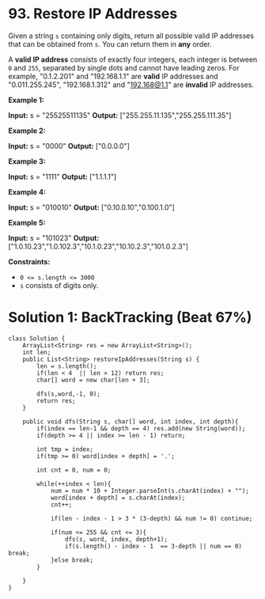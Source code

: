 # 93. Restore IP Addresses
Given a string  `s`  containing only digits, return all possible valid IP addresses that can be obtained from  `s`. You can return them in  **any**  order.

A  **valid IP address**  consists of exactly four integers, each integer is between  `0`  and  `255`, separated by single dots and cannot have leading zeros. For example, "0.1.2.201" and "192.168.1.1" are  **valid**  IP addresses and "0.011.255.245", "192.168.1.312" and "192.168@1.1" are  **invalid**  IP addresses.

**Example 1:**

**Input:** s = "25525511135"
**Output:** ["255.255.11.135","255.255.111.35"]

**Example 2:**

**Input:** s = "0000"
**Output:** ["0.0.0.0"]

**Example 3:**

**Input:** s = "1111"
**Output:** ["1.1.1.1"]

**Example 4:**

**Input:** s = "010010"
**Output:** ["0.10.0.10","0.100.1.0"]

**Example 5:**

**Input:** s = "101023"
**Output:** ["1.0.10.23","1.0.102.3","10.1.0.23","10.10.2.3","101.0.2.3"]

**Constraints:**

-   `0 <= s.length <= 3000`
-   `s`  consists of digits only.

# Solution 1: BackTracking (Beat 67%)
```
class Solution {
    ArrayList<String> res = new ArrayList<String>();
    int len;
    public List<String> restoreIpAddresses(String s) {
        len = s.length();
        if(len < 4  || len > 12) return res;
        char[] word = new char[len + 3];
        
        dfs(s,word,-1, 0);
        return res;
    }
    
    public void dfs(String s, char[] word, int index, int depth){
        if(index == len-1 && depth == 4) res.add(new String(word));
        if(depth >= 4 || index >= len - 1) return;
        
        int tmp = index;
        if(tmp >= 0) word[index + depth] = '.';
        
        int cnt = 0, num = 0;
        
        while(++index < len){
            num = num * 10 + Integer.parseInt(s.charAt(index) + "");
            word[index + depth] = s.charAt(index);
            cnt++;
            
            if(len - index - 1 > 3 * (3-depth) && num != 0) continue;
            
            if(num <= 255 && cnt <= 3){ 
                dfs(s, word, index, depth+1);
                if(s.length() - index - 1  == 3-depth || num == 0) break;
            }else break;
        }
        
    }
}
```